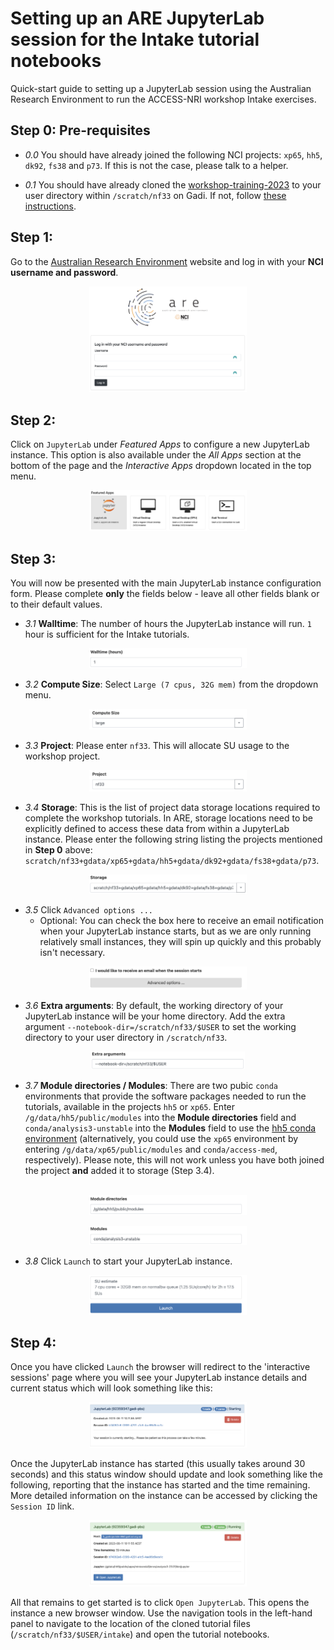 # Setting up an ARE JupyterLab session for the Intake tutorial notebooks
<p>Quick-start guide to setting up a JupyterLab session using the Australian Research Environment to run the ACCESS-NRI workshop Intake exercises.</p>

## Step 0: Pre-requisites
- *0.0* You should have already joined the following NCI projects: `xp65`, `hh5`, `dk92`, `fs38` and `p73`. If this is not the case, please talk to a helper.

- *0.1* You should have already cloned the [workshop-training-2023](https://github.com/ACCESS-NRI/workshop-training-2023/tree/main) to your user directory within `/scratch/nf33` on Gadi. If not, follow [these instructions](https://github.com/ACCESS-NRI/workshop-training-2023/tree/main#cloning-this-repo). 

## Step 1:
Go to the [Australian Research Environment](https://are.nci.org.au/) website and log in with your **NCI username and password**.

<p align="center"><img src="../assets/ARE_setup_guide/setup_image1.png" alt="drawing" width="50%"/></p>

## Step 2:
Click on `JupyterLab` under *Featured Apps* to configure a new JupyterLab instance. This option is also available under the *All Apps* section at the bottom of the page and the *Interactive Apps* dropdown located in the top menu.

<p align="center"><img src="../assets/ARE_setup_guide/setup_image2.png" alt="drawing" width="50%"/></p>

## Step 3:
You will now be presented with the main JupyterLab instance configuration form. Please complete **only** the fields below - leave all other fields blank or to their default values.

- *3.1* **Walltime**: The number of hours the JupyterLab instance will run. `1` hour is sufficient for the Intake tutorials.

<p align="center"><img src="../assets/ARE_setup_guide/setup_image3.png" alt="drawing" width="50%"/></p>

- *3.2* **Compute Size**: Select `Large (7 cpus, 32G mem)` from the dropdown menu.

<p align="center"><img src="../assets/ARE_setup_guide/setup_image4_intake.png" alt="drawing" width="50%"/></p>

- *3.3* **Project**: Please enter `nf33`. This will allocate SU usage to the workshop project.

<p align="center"><img src="../assets/ARE_setup_guide/setup_image5.png" alt="drawing" width="50%"/></p>

- *3.4* **Storage**: This is the list of project data storage locations required to complete the workshop tutorials. In ARE, storage locations need to be explicitly defined to access these data from within a JupyterLab instance. Please enter the following string listing the projects mentioned in **Step 0** above: `scratch/nf33+gdata/xp65+gdata/hh5+gdata/dk92+gdata/fs38+gdata/p73`.

<p align="center"><img src="../assets/ARE_setup_guide/setup_image6_intake.png" alt="drawing" width="50%"/></p>

- *3.5* Click `Advanced options ...`
  * Optional: You can check the box here to receive an email notification when your JupyterLab instance starts, but as we are only running relatively small instances, they will spin up quickly and this probably isn't necessary.</p>

<p align="center"><img src="../assets/ARE_setup_guide/setup_image7.png" alt="drawing" width="50%"/></p>

- *3.6* **Extra arguments**: By default, the working directory of your JupyterLab instance will be your home directory. Add the extra argument `--notebook-dir=/scratch/nf33/$USER` to set the working directory to your user directory in `/scratch/nf33`.

<p align="center"><img src="../assets/ARE_setup_guide/setup_image8.png" alt="drawing" width="49%"/></p>

- *3.7* **Module directories / Modules**: There are two pubic `conda` environments that provide the software packages needed to run the tutorials, available in the projects `hh5` or `xp65`. Enter `/g/data/hh5/public/modules` into the **Module directories** field and `conda/analysis3-unstable` into the **Modules** field to use the [hh5 conda environment](http://climate-cms.wikis.unsw.edu.au/Conda#Conda_Python_Environments) (alternatively, you could use the `xp65` environment by entering `/g/data/xp65/public/modules` and `conda/access-med`, respectively). Please note, this will not work unless you have both joined the project **and** added it to storage (Step 3.4).<br></br>

<p align="center"><img src="../assets/ARE_setup_guide/setup_image9.png" alt="drawing" width="50%"/></p>
<p align="center"><img src="../assets/ARE_setup_guide/setup_image10.png" alt="drawing" width="50%"/></p>

- *3.8* Click `Launch` to start your JupyterLab instance.

<p align="center"><img src="../assets/ARE_setup_guide/setup_image13.png" alt="drawing" width="50%"/></p>

## Step 4:
Once you have clicked `Launch` the browser will redirect to the 'interactive sessions' page where you will see your JupyterLab instance details and current status which will look something like this:

<p align="center"><img src="../assets/ARE_setup_guide/setup_image14.png" alt="drawing" width="50%"/></p>

Once the JupyterLab instance has started (this usually takes around 30 seconds) and this status window should update and look something like the following, reporting that the instance has started and the time remaining. More detailed information on the instance can be accessed by clicking the `Session ID` link.

<p align="center"><img src="../assets/ARE_setup_guide/setup_image15.png" alt="drawing" width="50%"/></p>

All that remains to get started is to click `Open JupyterLab`. This opens the instance a new browser window. Use the navigation tools in the left-hand panel to navigate to the location of the cloned tutorial files (`/scratch/nf33/$USER/intake`) and open the tutorial notebooks.
